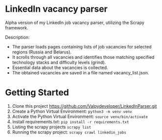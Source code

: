 # LinkedIn vacancy parser
Alpha version of my LinkedIn job vacancy parser, utilizing the Scrapy framework.

Description:
- The parser loads pages containing lists of job vacancies for selected regions (Russia and Belarus).
- It scrolls through all vacancies and identifies those matching specified technology stacks and difficulty levels (grind).
- Essential data about the vacancies is collected.
- The obtained vacancies are saved in a file named vacancy_list.json.

# Getting Started

1. Clone this project https://github.com/Valpydeveloper/LinkedInParser.git
2. Create a Python Virtual Environment: `python3 -m venv venv`
3. Activate the Python Virtual Environment: `source venv/bin/activate`
4. Install requirements.txt: `pip install -r requirements.txt`
5. Listing the scrapy projects `scrapy list` 
6. Running the scrapy project: `scrapy crawl linkedin_jobs` 




